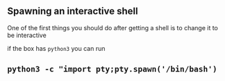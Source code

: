 ## Spawning an interactive shell

One of the first things you should do after getting a shell is to change it to be interactive

if the box has `python3` you can run

## `python3 -c "import pty;pty.spawn('/bin/bash')`

